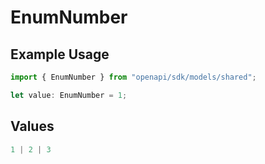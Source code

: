 # EnumNumber

## Example Usage

```typescript
import { EnumNumber } from "openapi/sdk/models/shared";

let value: EnumNumber = 1;
```

## Values

```typescript
1 | 2 | 3
```